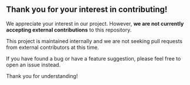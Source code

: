 ## Thank you for your interest in contributing!

We appreciate your interest in our project. However, **we are not currently accepting external contributions** to this repository.

This project is maintained internally and we are not seeking pull requests from external contributors at this time.

If you have found a bug or have a feature suggestion, please feel free to open an issue instead.

Thank you for understanding!